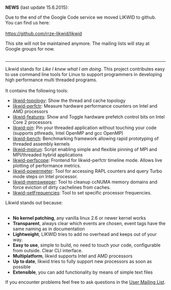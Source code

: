 **NEWS** (last update 15.6.2015):<br>

Due to the end of the Google Code service we moved LIKWID to github.<br>
You can find us here:<br>
<br>
<a href='https://github.com/rrze-likwid/likwid'>https://github.com/rrze-likwid/likwid</a>

This site will not be maintained anymore. The mailing lists will stay at Google groups for now.<br>
<br>
<hr />

Likwid stands for <i>Like I knew what I am doing</i>. This project contributes easy to use command line tools for Linux to support programmers in developing high performance multi threaded programs.<br>
<br>
It contains the following tools:<br>
<ul><li><a href='http://code.google.com/p/likwid/wiki/LikwidTopology'>likwid-topology</a>: Show the thread and cache topology<br>
</li><li><a href='http://code.google.com/p/likwid/wiki/LikwidPerfCtr'>likwid-perfctr</a>: Measure hardware performance counters on Intel and AMD processors<br>
</li><li><a href='http://code.google.com/p/likwid/wiki/LikwidFeatures'>likwid-features</a>: Show and Toggle hardware prefetch control bits on Intel Core 2 processors<br>
</li><li><a href='http://code.google.com/p/likwid/wiki/LikwidPin'>likwid-pin</a>: Pin your threaded application without touching your code (supports pthreads, Intel OpenMP and gcc OpenMP)<br>
</li><li><a href='http://code.google.com/p/likwid/wiki/LikwidBench'>likwid-bench</a>: Benchmarking framework allowing rapid prototyping of threaded assembly kernels<br>
</li><li><a href='http://code.google.com/p/likwid/wiki/LikwidMpirun'>likwid-mpirun</a>: Script enabling simple and flexible pinning of MPI and MPI/threaded hybrid applications<br>
</li><li><a href='http://code.google.com/p/likwid/wiki/LikwidPerfscope'>likwid-perfscope</a>: Frontend for likwid-perfctr timeline mode. Allows live plotting of performance metrics.<br>
</li><li><a href='http://code.google.com/p/likwid/wiki/LikwidPowermeter'>likwid-powermeter</a>: Tool for accessing RAPL counters and query Turbo mode steps on Intel processor.<br>
</li><li><a href='http://code.google.com/p/likwid/wiki/LikwidMemsweeper'>likwid-memsweeper</a>: Tool to cleanup ccNUMA memory domains and force eviction of dirty cachelines from caches.<br>
</li><li><a href='http://code.google.com/p/likwid/wiki/LikwidSetFrequencies'>likwid-setFrequencies</a>: Tool to set specific processor frequencies.</li></ul>

Likwid stands out because:<br>
<br>
<ul><li><b>No kernel patching</b>, any vanilla linux 2.6 or newer kernel works<br>
</li><li><b>Transparent</b>, always clear which events are chosen,  event tags have the same naming as in documentation<br>
</li><li><b>Lightweight</b>, LIKWID tries to add no overhead and keeps out of your way.<br>
</li><li><b>Easy to use</b>,  simple to build, no need to touch your code, configurable from outside. Clear CLI interface.<br>
</li><li><b>Multiplatform</b>, likwid supports Intel and AMD processors<br>
</li><li><b>Up to date</b>, likwid tries to fully support new processors as soon as possible<br>
</li><li><b>Extensible</b>, you can add functionality by means of simple text files</li></ul>

If you encounter problems feel free to ask questions in the <a href='http://groups.google.com/group/likwid-users'>User Mailing List</a>.<br>
<br>
<br>
